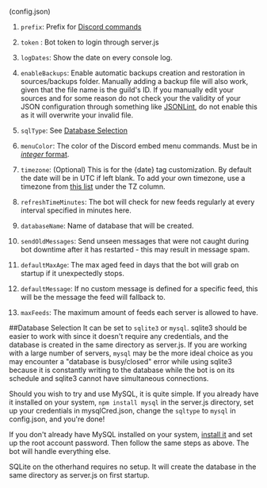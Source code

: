 (config.json)

1. `prefix`: Prefix for [Discord commands](#discord-commands)

2. `token` : Bot token to login through server.js

3. `logDates`: Show the date on every console log.

4. `enableBackups`: Enable automatic backups creation and restoration in sources/backups folder. Manually adding a backup file will also work, given that the file name is the guild's ID. If you manually edit your sources and for some reason do not check your the validity of your JSON configuration through something like [JSONLint](http://jsonlint.com/), do not enable this as it will overwrite your invalid file.

5. `sqlType`: See [Database Selection](#database-selection)

6. `menuColor`: The color of the Discord embed menu commands. Must be in [*integer* format](https://www.shodor.org/stella2java/rgbint.html).

7. `timezone`: (Optional) This is for the {date} tag customization. By default the date will be in UTC if left blank. To add your own timezone, use a timezone from [this list](https://en.wikipedia.org/wiki/List_of_tz_database_time_zones) under the TZ column.

8. `refreshTimeMinutes`: The bot will check for new feeds regularly at every interval specified in minutes here.

9. `databaseName`: Name of database that will be created.

10. `sendOldMessages`: Send unseen messages that were not caught during bot downtime after it has restarted - this may result in message spam.

11. `defaultMaxAge`: The max aged feed in days that the bot will grab on startup if it unexpectedly stops.

12. `defaultMessage`: If no custom message is defined for a specific feed, this will be the message the feed will fallback to.

13. `maxFeeds`: The maximum amount of feeds each server is allowed to have.

##Database Selection
It can be set to `sqlite3` or `mysql`. sqlite3 should be easier to work with since it doesn't require any credentials, and the database is created in the same directory as server.js. If you are working with a large number of servers, `mysql` may be the more ideal choice as you may encounter a "database is busy/closed" error while using sqlite3 because it is constantly writing to the database while the bot is on its schedule and sqlite3 cannot have simultaneous connections.

Should you wish to try and use MySQL, it is quite simple. If you already have it installed on your system, `npm install mysql` in the server.js directory, set up your credentials in mysqlCred.json, change the `sqltype` to `mysql` in config.json, and you're done!

If you don't already have MySQL installed on your system, [install it](https://dev.mysql.com/downloads/mysql/) and set up the root account password. Then follow the same steps as above. The bot will handle everything else.

SQLite on the otherhand requires no setup. It will create the database in the same directory as server.js on first startup.